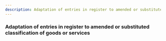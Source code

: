 ```yaml
---
description: Adaptation of entries in register to amended or substituted classification of goods or services
---
```


### Adaptation of entries in register to amended or substituted classification of goods or services

